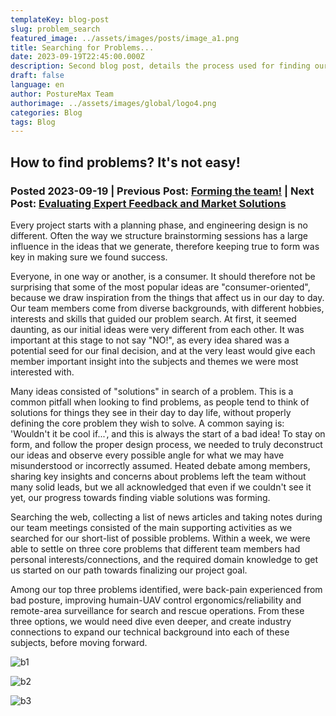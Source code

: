 ```yaml
---
templateKey: blog-post
slug: problem_search
featured_image: ../assets/images/posts/image_a1.png
title: Searching for Problems...
date: 2023-09-19T22:45:00.000Z
description: Second blog post, details the process used for finding our project goals
draft: false
language: en
author: PostureMax Team
authorimage: ../assets/images/global/logo4.png
categories: Blog
tags: Blog
---
```

## How to find problems? It's not easy!
### Posted 2023-09-19 | Previous Post: [Forming the team!](https://posturemax.uwtron.xyz/posts/forming_the_team/ "First blog post, and team formation") | Next Post: [Evaluating Expert Feedback and Market Solutions](https://posturemax.uwtron.xyz/posts/market_and_expert/ "Thrid blog post, we discuss key aspects of our problem with an expert and evaluate existing products")

Every project starts with a planning phase, and engineering design is no different. Often the way we structure brainstorming sessions has a large influence in the ideas that we generate, therefore keeping true to form was key in making sure we found success.

Everyone, in one way or another, is a consumer. It should therefore not be surprising that some of the most popular ideas are "consumer-oriented", because we draw inspiration from the things that affect us in our day to day. Our team members come from diverse backgrounds, with different hobbies, interests and skills that guided our problem search. At first, it seemed daunting, as our initial ideas were very different from each other. It was important at this stage to not say "NO!", as every idea shared was a potential seed for our final decision, and at the very least would give each member important insight into the subjects and themes we were most interested with.

Many ideas consisted of "solutions" in search of a problem. This is a common pitfall when looking to find problems, as people tend to think of solutions for things they see in their day to day life, without properly defining the core problem they wish to solve. A common saying is: 'Wouldn't it be cool if...', and this is always the start of a bad idea! To stay on form, and follow the proper design process, we needed to truly deconstruct our ideas and observe every possible angle for what we may have misunderstood or incorrectly assumed. Heated debate among members, sharing key insights and concerns about problems left the team without many solid leads, but we all acknowledged that even if we couldn't see it yet, our progress towards finding viable solutions was forming.

Searching the web, collecting a list of news articles and taking notes during our team meetings consisted of the main supporting activities as we searched for our short-list of possible problems. Within a week, we were able to settle on three core problems that different team members had personal interests/connections, and the required domain knowledge to get us started on our path towards finalizing our project goal.

Among our top three problems identified, were back-pain experienced from bad posture, improving humain-UAV control ergonomics/reliability and remote-area surveillance for search and rescue operations. From these three options, we would need dive even deeper, and create industry connections to expand our technical background into each of these subjects, before moving forward.

![b1]( ../assets/images/posts/b1.png "Posture Corrector")

![b2]( ../assets/images/posts/b2.png "Remote Area Surveillance")

![b3]( ../assets/images/posts/b3.png "Robot Control Ergonomics")

